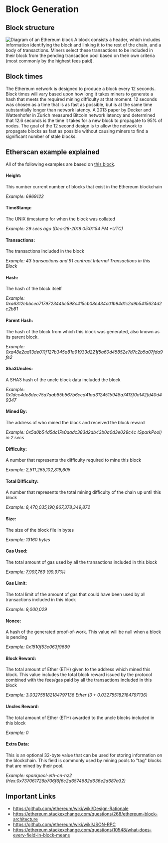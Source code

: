 # Block Generation

## Block structure
![Diagram of an Ethereum block](https://i.stack.imgur.com/eOwjD.png)
A block consists a header, which includes information identifying the block and linking it to the rest of the chain, and a body of transactions. Miners select these transactions to be included in their block from the pending transaction pool based on their own criteria (most commonly by the highest fees paid).

## Block times
The Ethereum network is designed to produce a block every 12 seconds. Block times will vary based upon how long it takes miners to generate a hash that meets the required mining difficulty at that moment. 12 seconds was chosen as a time that is as fast as possible, but is at the same time substantially longer than network latency. A 2013 paper by Decker and Wattenhofer in Zurich measured Bitcoin network latency and determined that 12.6 seconds is the time it takes for a new block to propagate to 95% of nodes. The goal of the 12 second design is to allow the network to propagate blocks as fast as possible without causing miners to find a significant number of stale blocks.

## Etherscan example explained
All of the following examples are based on [this block](https://etherscan.io/block/6969122).

#### Height:
This number current number of blocks that exist in the Ethereum blockchain 

*Example: 6969122*

#### TimeStamp:
The UNIX timestamp for when the block was collated

*Example: 29 secs ago (Dec-28-2018 05:01:54 PM +UTC)*

#### Transactions:
The transactions included in the block

*Example: 43 transactions and 91 contract Internal Transactions in this Block*

#### Hash:
The hash of the block itself

*Example: 0xa6312ebbcea717972344bc598c415cb08e434c01b94d1c2a9b5415624d2c2b81*

#### Parent Hash:
The hash of the block from which this block was generated, also known as its parent block.

*Example: 0xa48e2ad13de011f127b345a81a91933d221f5a60d45852e7d7c2b5a07fda9fe2*

#### Sha3Uncles:
A SHA3 hash of the uncle block data included the block

*Example: 0x1dcc4de8dec75d7aab85b567b6ccd41ad312451b948a7413f0a142fd40d49347*

#### Mined By:
The address of who mined the block and received the block reward

*Example: 0x5a0b54d5dc17e0aadc383d2db43b0a0d3e029c4c (SparkPool) in 2 secs*

#### Difficulty:
A number that represents the difficulty required to mine this block

*Example: 2,511,265,102,818,605*

#### Total Difficulty:
A number that represents the total mining difficulty of the chain up until this block

*Example: 8,470,035,190,867,378,349,872*

#### Size:
The size of the block file in bytes

*Example: 13160 bytes*

#### Gas Used:
The total amount of gas used by all the transactions included in this block

*Example: 7,997,769 (99.97%)*

#### Gas Limit:
The total limit of the amount of gas that could have been used by all transactions included in this block

*Example: 8,000,029*

#### Nonce:
A hash of the generated proof-of-work. This value will be null when a block is pending

*Example: 0x1510f53c063f9669*

#### Block Reward:
The total amount of Ether (ETH) given to the address which mined this block. This value includes the total block reward issued by the protocol combined with the fees/gas paid by all the transactions included in this block

*Example: 3.032755182184797136 Ether (3 + 0.032755182184797136)*

#### Uncles Reward:
The total amount of Ether (ETH) awarded to the uncle blocks included in this block

*Example: 0*

#### Extra Data:
This is an optional 32-byte value that can be used for storing information on the blockchain. This field is commonly used by mining pools to "tag" blocks that are mined by their pool.

*Example: sparkpool-eth-cn-hz2 (Hex:0x737061726b706f6f6c2d6574682d636e2d687a32)*

## Important Links
* https://github.com/ethereum/wiki/wiki/Design-Rationale
* https://ethereum.stackexchange.com/questions/268/ethereum-block-architecture
* https://github.com/ethereum/wiki/wiki/JSON-RPC
* https://ethereum.stackexchange.com/questions/10548/what-does-every-field-in-block-means
